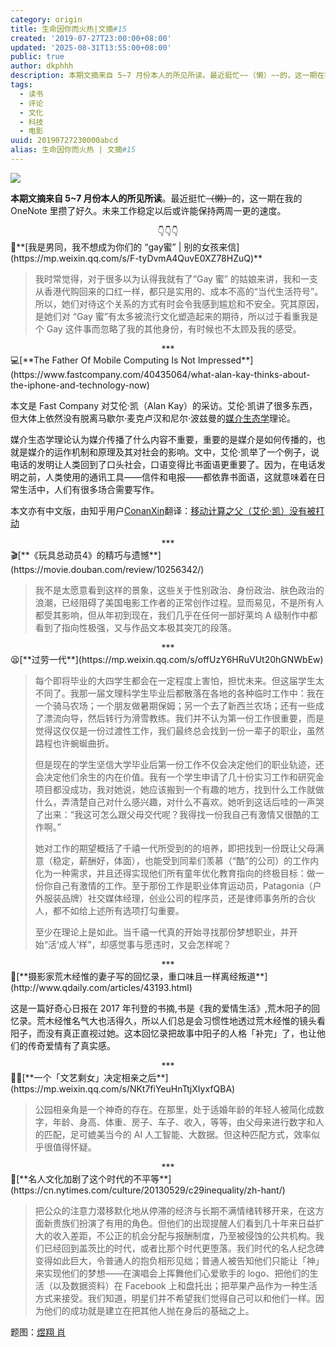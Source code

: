 ```yaml
---
category: origin
title: 生命因你而火热|文摘#15
created: '2019-07-27T23:00:00+08:00'
updated: '2025-08-31T13:55:00+08:00'
public: true
author: dkphhh
description: 本期文摘来自 5~7 月份本人的所见所读。最近挺忙~~（懒）~~的，这一期在我的 OneNote 里攒了好久。未来工作稳定以后或许能保持两周一更的速度。
tags:
  - 读书
  - 评论
  - 文化
  - 科技
  - 电影
uuid: 20190727230000abcd
alias: 生命因你而火热 | 文摘#15
---
```


![](https://images.unsplash.com/photo-1459314079206-9970f36c7784?ixlib=rb-1.2.1&ixid=eyJhcHBfaWQiOjEyMDd9)

**本期文摘来自 5~7 月份本人的所见所读**。最近挺忙~~（懒）~~的，这一期在我的 OneNote 里攒了好久。未来工作稳定以后或许能保持两周一更的速度。

<center>👇👇👇</center>
🌈**[我是男同，我不想成为你们的 “gay蜜” | 别的女孩来信](https://mp.weixin.qq.com/s/F-tyDvmA4QuvE0XZ78HZuQ)**

> 我时常觉得，对于很多以为认得我就有了“Gay 蜜” 的姑娘来讲，我和一支从香港代购回来的口红一样，都只是实用的、成本不高的“当代生活符号”。所以，她们对待这个关系的方式有时会令我感到尴尬和不安全。究其原因，是她们对 “Gay 蜜”有太多被流行文化塑造起来的期待，所以过于看重我是个 Gay 这件事而忽略了我的其他身份，有时候也不太顾及我的感受。

 <center>***</center>
💻[**The Father Of Mobile Computing Is Not Impressed**](https://www.fastcompany.com/40435064/what-alan-kay-thinks-about-the-iphone-and-technology-now)

本文是 Fast Company 对艾伦·凯（Alan Kay）的采访。艾伦·凯讲了很多东西，但大体上依然没有脱离马歇尔·麦克卢汉和尼尔·波兹曼的[媒介生态学](http://media.people.com.cn/GB/40628/5755661.html)理论。

媒介生态学理论认为媒介传播了什么内容不重要，重要的是媒介是如何传播的，也就是媒介的运作机制和原理及其对社会的影响。文中，艾伦·凯举了一个例子，说电话的发明让人类回到了口头社会，口语变得比书面语更重要了。因为，在电话发明之前，人类使用的通讯工具——信件和电报——都依靠书面语，这就意味着在日常生活中，人们有很多场合需要写作。

本文亦有中文版，由知乎用户[ConanXin](https://www.zhihu.com/people/xin-hai-lin)翻译：[移动计算之父（艾伦·凯）没有被打动](https://zhuanlan.zhihu.com/p/69249177?utm_source=com.ideashower.readitlater.pro&utm_medium=social&utm_oi=34277274157056)

 <center>***</center>
🎬[**《玩具总动员4》的精巧与遗憾**](https://movie.douban.com/review/10256342/)

> 我不是太愿意看到这样的景象，这些关于性别政治、身份政治、肤色政治的浪潮，已经阻碍了美国电影工作者的正常创作过程。显而易见，不是所有人都受其影响，但从年初到现在，我们几乎在任何一部好莱坞 A 级制作中都看到了指向性极强，又与作品文本极其突兀的段落。

 <center>***</center>
😫[**过劳一代**](https://mp.weixin.qq.com/s/offUzY6HRuVUt20hGNWbEw)

> 每个即将毕业的大四学生都会在一定程度上害怕，担忧未来。但这届学生太不同了。我那一届文理科学生毕业后都散落在各地的各种临时工作中：我在一个骑马农场；一个朋友做暑期保姆；另一个去了新西兰农场；还有一些成了漂流向导，然后转行为滑雪教练。我们并不认为第一份工作很重要，而是觉得这仅仅是一份过渡性工作，我们最终总会找到一份一辈子的职业，虽然路程也许蜿蜒曲折。
>
> 但是现在的学生坚信大学毕业后第一份工作不仅会决定他们的职业轨迹，还会决定他们余生的内在价值。我有一个学生申请了几十份实习工作和研究金项目都没成功，我对她说，她应该搬到一个有趣的地方，找到什么工作就做什么，弄清楚自己对什么感兴趣，对什么不喜欢。她听到这话后哇的一声哭了出来：“我这可怎么跟父母交代呢？我得找一份我自己有激情又很酷的工作啊。”
>
> 她对工作的期望概括了千禧一代所受到的的培养，即把找到一份既让父母满意（稳定，薪酬好，体面），也能受到同辈们羡慕（“酷”的公司）的工作内化为一种需求，并且还得实现他们所有童年优化教育指向的终极目标：做一份你自己有激情的工作。至于那份工作是职业体育运动员，Patagonia（户外服装品牌）社交媒体经理，创业公司的程序员，还是律师事务所的合伙人，都不如给上述所有选项打勾重要。
>
> 至少在理论上是如此。当千禧一代真的开始寻找那份梦想职业，并开始“活‘成人’样”，却感觉事与愿违时，又会怎样呢？

 <center>***</center>
📸[**摄影家荒木经惟的妻子写的回忆录，重口味且一样离经叛道**](http://www.qdaily.com/articles/43193.html)

这是一篇好奇心日报在 2017 年刊登的书摘,书是《我的爱情生活》,荒木阳子的回忆录。荒木经惟名气大也活得久，所以人们总是会习惯性地透过荒木经惟的镜头看阳子，而没有真正直视过她。这本回忆录把故事中阳子的人格「补完」了，也让他们的传奇爱情有了真实感。

 <center>***</center>
🤷‍♀️[**一个「文艺剩女」决定相亲之后**](https://mp.weixin.qq.com/s/NKt7fiYeuHnTtjXIyxfQBA)

> 公园相亲角是一个神奇的存在。在那里，处于适婚年龄的年轻人被简化成数字，年龄、身高、体重、房子、车子、收入，等等，由父母来进行数字和人的匹配，足可媲美当今的 AI 人工智能、大数据。但这种匹配方式，效率似乎很值得怀疑。

 <center>***</center>
🤳[**名人文化加剧了这个时代的不平等**](https://cn.nytimes.com/culture/20130529/c29inequality/zh-hant/)

> 把公众的注意力潜移默化地从停滞的经济与长期不满情绪转移开来，在这方面新贵族们扮演了有用的角色。但他们的出现提醒人们看到几十年来日益扩大的收入差距，不公正的机会分配与报酬制度，乃至被侵蚀的公共机构。我们已经回到盖茨比的时代，或者比那个时代更堕落。我们时代的名人纪念碑变得如此巨大，令普通人的抱负相形见绌；普通人被告知他们只能让「神」来实现他们的梦想——在演唱会上挥舞他们心爱歌手的 logo、把他们的生活（以及数据资料）在 Facebook 上和盘托出；把苹果产品作为一种生活方式来接受。我们知道，明星们并不希望我们觉得自己可以和他们一样。因为他们的成功就是建立在把其他人抛在身后的基础之上。

题图：[煜翔 肖](https://unsplash.com/photos/G35D9jK1Bf0)

